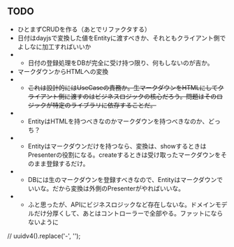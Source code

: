 ## TODO

- ひとまずCRUDを作る（あとでリファクタする）
- 日付はdayjsで変換した値をEntityに渡すべきか、それともクライアント側でよしなに加工すればいいか
- - 日付の登録処理をDBが完全に受け持つ限り、何もしないのが吉か。
- マークダウンからHTMLへの変換
- - ~~これは設計的にはUseCaseの責務か。生マークダウンをHTMLにしてクライアント側に渡すのはビジネスロジックの核心だろう。問題はそのロジックが特定のライブラリに依存することだ。~~
- - EntityはHTMLを持つべきなのかマークダウンを持つべきなのか、どっち？
- - Entityはマークダウンだけを持つなら、変換は、showするときはPresenterの役割になる。createするときは受け取ったマークダウンをそのまま登録するだけ。
- - DBには生のマークダウンを登録すべきなので、Entityはマークダウンでいいな。だから変換は外側のPresenterがやればいいな。
- - ふと思ったが、APIにビジネスロジックなど存在しないな。ドメインモデルだけ分厚くして、あとはコントローラーで全部やる。ファットにならないように

// uuidv4().replace('-', '');
